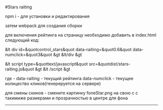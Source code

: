 ﻿#Stars raiting

npm i - для установки и редактирования

затем webpack для создания сборки

для включения рейтинга на страницу необходимо добавить в index.html следующий код: 

&lt div id=&quotcontrol_stars&quot data-raiting=&quot0.6&quot data-numclick=&quot3&quot &gt &lt/div &gt
   
&lt script type=&quottext/javascript&quot src=&quotdist/stars-raiting.js&quot &gt &lt /script &gt 

где - data-raiting - текущий рейтинга
      data-numclick - текущее колицество кликов(генереруется на сервере)
	  
для смены скинов - смените картинку foneStar.png на свою c с такимиже размерами  и прозрачностью в центре для фона	  

***

